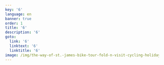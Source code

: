 ```yaml
---
key: '6'
language: en
banner: true
order: 1
title: '6'
description: '6'
goto:
  link: '6'
  linktext: '6'
  linktitle: '6'
image: /img/the-way-of-st.-james-bike-tour-fold-n-visit-cycling-holidays-1826.jpg
---
```


